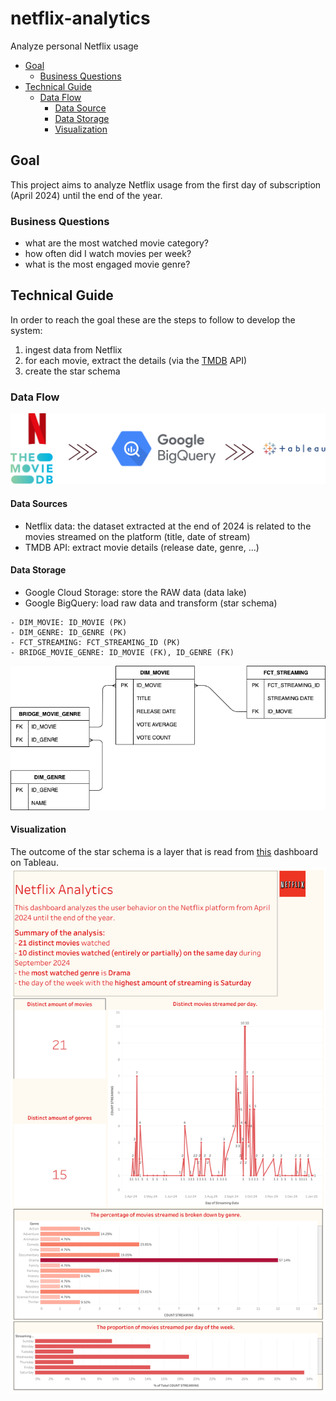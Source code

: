 # netflix-analytics
Analyze personal Netflix usage

- [Goal](#goal)
    - [Business Questions](#business-questions)
- [Technical Guide](#technical-guide)
    - [Data Flow](#data-flow)
        - [Data Source](#data-source)
        - [Data Storage](#data-storage)
        - [Visualization](#visualization)


## Goal
This project aims to analyze Netflix usage from the first day of subscription (April 2024) until the end of the year.

### Business Questions
- what are the most watched movie category?
- how often did I watch movies per week?
- what is the most engaged movie genre?

## Technical Guide
In order to reach the goal these are the steps to follow to develop the system:
1. ingest data from Netflix
2. for each movie, extract the details (via the [TMDB](https://www.themoviedb.org/) API)
3. create the star schema


### Data Flow
![img](documentation/img/data_flow_adj.png)


#### Data Sources
- Netflix data: the dataset extracted at the end of 2024 is related to the movies streamed on the platform (title, date of stream)
- TMDB API: extract movie details (release date, genre, ...)

#### Data Storage
- Google Cloud Storage: store the RAW data (data lake)
- Google BigQuery: load raw data and transform (star schema)

```
- DIM_MOVIE: ID_MOVIE (PK)
- DIM_GENRE: ID_GENRE (PK)
- FCT_STREAMING: FCT_STREAMING_ID (PK)
- BRIDGE_MOVIE_GENRE: ID_MOVIE (FK), ID_GENRE (FK)
```

![img](documentation/img/physical_model.png)

#### Visualization
The outcome of the star schema is a layer that is read from [this](https://public.tableau.com/app/profile/fabi5755/viz/NetflixAnalytics_17372167014910/Dashboard1#1) dashboard on Tableau.
![img](documentation/viz/dashboard.png)